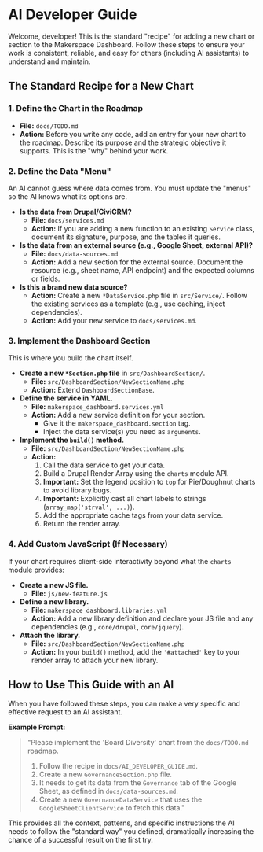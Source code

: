 # AI Developer Guide

Welcome, developer! This is the standard "recipe" for adding a new chart or section to the Makerspace Dashboard. Follow these steps to ensure your work is consistent, reliable, and easy for others (including AI assistants) to understand and maintain.

## The Standard Recipe for a New Chart

### 1. Define the Chart in the Roadmap
- **File:** `docs/TODO.md`
- **Action:** Before you write any code, add an entry for your new chart to the roadmap. Describe its purpose and the strategic objective it supports. This is the "why" behind your work.

### 2. Define the Data "Menu"
An AI cannot guess where data comes from. You must update the "menus" so the AI knows what its options are.

- **Is the data from Drupal/CiviCRM?**
    - **File:** `docs/services.md`
    - **Action:** If you are adding a new function to an existing `Service` class, document its signature, purpose, and the tables it queries.
- **Is the data from an external source (e.g., Google Sheet, external API)?**
    - **File:** `docs/data-sources.md`
    - **Action:** Add a new section for the external source. Document the resource (e.g., sheet name, API endpoint) and the expected columns or fields.
- **Is this a brand new data source?**
    - **Action:** Create a new `*DataService.php` file in `src/Service/`. Follow the existing services as a template (e.g., use caching, inject dependencies).
    - **Action:** Add your new service to `docs/services.md`.

### 3. Implement the Dashboard Section
This is where you build the chart itself.

- **Create a new `*Section.php` file** in `src/DashboardSection/`.
    - **File:** `src/DashboardSection/NewSectionName.php`
    - **Action:** Extend `DashboardSectionBase`.
- **Define the service in YAML.**
    - **File:** `makerspace_dashboard.services.yml`
    - **Action:** Add a new service definition for your section.
        - Give it the `makerspace_dashboard.section` tag.
        - Inject the data service(s) you need as `arguments`.
- **Implement the `build()` method.**
    - **File:** `src/DashboardSection/NewSectionName.php`
    - **Action:**
        1. Call the data service to get your data.
        2. Build a Drupal Render Array using the `charts` module API.
        3. **Important:** Set the legend position to `top` for Pie/Doughnut charts to avoid library bugs.
        4. **Important:** Explicitly cast all chart labels to strings (`array_map('strval', ...)`).
        5. Add the appropriate cache tags from your data service.
        6. Return the render array.

### 4. Add Custom JavaScript (If Necessary)
If your chart requires client-side interactivity beyond what the `charts` module provides:

- **Create a new JS file.**
    - **File:** `js/new-feature.js`
- **Define a new library.**
    - **File:** `makerspace_dashboard.libraries.yml`
    - **Action:** Add a new library definition and declare your JS file and any dependencies (e.g., `core/drupal`, `core/jquery`).
- **Attach the library.**
    - **File:** `src/DashboardSection/NewSectionName.php`
    - **Action:** In your `build()` method, add the `'#attached'` key to your render array to attach your new library.

## How to Use This Guide with an AI

When you have followed these steps, you can make a very specific and effective request to an AI assistant.

**Example Prompt:**

> "Please implement the 'Board Diversity' chart from the `docs/TODO.md` roadmap.
>
> 1.  Follow the recipe in `docs/AI_DEVELOPER_GUIDE.md`.
> 2.  Create a new `GovernanceSection.php` file.
> 3.  It needs to get its data from the `Governance` tab of the Google Sheet, as defined in `docs/data-sources.md`.
> 4.  Create a new `GovernanceDataService` that uses the `GoogleSheetClientService` to fetch this data."

This provides all the context, patterns, and specific instructions the AI needs to follow the "standard way" you defined, dramatically increasing the chance of a successful result on the first try.
